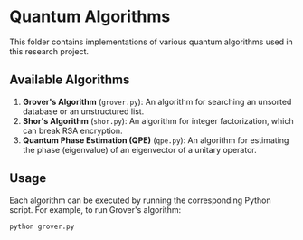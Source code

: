 # Quantum Algorithms

This folder contains implementations of various quantum algorithms used in this research project.

## Available Algorithms

1. **Grover's Algorithm** (`grover.py`): An algorithm for searching an unsorted database or an unstructured list.
2. **Shor's Algorithm** (`shor.py`): An algorithm for integer factorization, which can break RSA encryption.
3. **Quantum Phase Estimation (QPE)** (`qpe.py`): An algorithm for estimating the phase (eigenvalue) of an eigenvector of a unitary operator.

## Usage

Each algorithm can be executed by running the corresponding Python script. For example, to run Grover's algorithm:

```sh
python grover.py